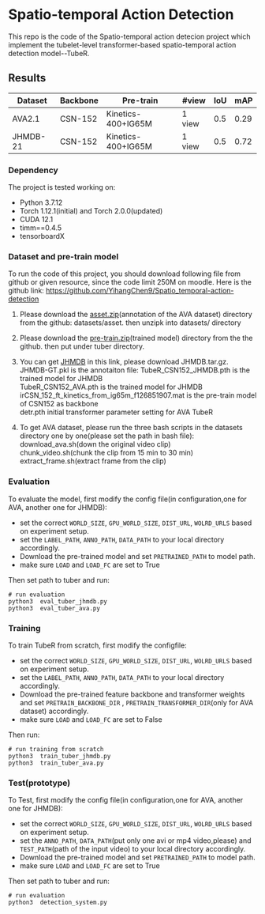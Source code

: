 # Spatio-temporal Action Detection

This repo is the code of the Spatio-temporal action detecion project which implement the tubelet-level transformer-based spatio-temporal action detection model--TubeR. 

## Results

| Dataset  |  Backbone | Pre-train  | #view  | IoU   | mAP  |
| ------------ | ------------ | ------------ | ------------ | ------------ | ------------ |
| AVA2.1  | CSN-152  | Kinetics-400+IG65M  | 1 view  | 0.5  | 0.29  |
| JHMDB-21  |  CSN-152 |  Kinetics-400+IG65M | 1 view  |   0.5  | 0.72|


### Dependency
The project is tested working on:
- Python 3.7.12
- Torch 1.12.1(initial) and Torch 2.0.0(updated)
- CUDA 12.1
- timm==0.4.5 
- tensorboardX

### Dataset and pre-train model
To run the code of this project, you should download following file from github or given resource, since the code limit 250M on moodle.
Here is the github link:
https://github.com/YihangChen9/Spatio_temporal-action-detection

1. Please download the [asset.zip](https://drive.google.com/file/d/1u2Vr_PBVb3M-cN7pj-F-yMVAuMENhKl3/view?usp=share_link)(annotation of the AVA dataset) directory from the github: datasets/asset. then unzipk into datasets/ directory
2. Please download the [pre-train.zip](https://drive.google.com/file/d/1xoFLJhxRlfLW9xNM1Txer7H3BNWgDYpu/view?usp=share_link)(trained model) directory from the the github. then put under tuber directory.

3. You can get [JHMDB](https://drive.google.com/file/d/1JFZomNYiTkfmjPX1M6syVAHCTm0jRtmj/view?usp=share_link) in this link, please download JHMDB.tar.gz. JHMDB-GT.pkl is the annotaiton file:
   TubeR_CSN152_JHMDB.pth is the trained model for JHMDB  
   TubeR_CSN152_AVA.pth is the trained model for JHMDB  
   irCSN_152_ft_kinetics_from_ig65m_f126851907.mat is the pre-train model of CSN152 as backbone  
   detr.pth initial transformer parameter setting for AVA TubeR  

4. To get AVA dataset, please run the three bash scripts in the datasets directory one by one(please set the path in bash file):
   download_ava.sh(down the original video clip)  
   chunk_video.sh(chunk the clip from 15 min to 30 min)  
   extract_frame.sh(extract frame from the clip)  



### Evaluation
To evaluate the model, first modify the config file(in configuration,one for AVA, another one for JHMDB):
- set the correct `WORLD_SIZE`, `GPU_WORLD_SIZE`, `DIST_URL`, `WOLRD_URLS` based on experiment setup.
- set the `LABEL_PATH`, `ANNO_PATH`, `DATA_PATH` to your local directory accordingly.
- Download the pre-trained model and set `PRETRAINED_PATH` to model path.
- make sure `LOAD` and `LOAD_FC` are set to True

Then set path to tuber and run:
```
# run evaluation
python3  eval_tuber_jhmdb.py
python3  eval_tuber_ava.py

```

### Training
To train TubeR from scratch, first modify the configfile:
- set the correct `WORLD_SIZE`, `GPU_WORLD_SIZE`, `DIST_URL`, `WOLRD_URLS` based on experiment setup.
- set the `LABEL_PATH`, `ANNO_PATH`, `DATA_PATH` to your local directory accordingly.
- Download the pre-trained feature backbone and transformer weights and set `PRETRAIN_BACKBONE_DIR` , `PRETRAIN_TRANSFORMER_DIR`(only for AVA dataset) accordingly. 
- make sure `LOAD` and `LOAD_FC` are set to False
  
Then run:
```
# run training from scratch
python3  train_tuber_jhmdb.py 
python3  train_tuber_ava.py 

```

### Test(prototype)
To Test, first modify the config file(in configuration,one for AVA, another one for JHMDB):
- set the correct `WORLD_SIZE`, `GPU_WORLD_SIZE`, `DIST_URL`, `WOLRD_URLS` based on experiment setup.
- set the `ANNO_PATH`, `DATA_PATH`(put only one avi or mp4 video,please) and `TEST_PATH`(path of the input video) to your local directory accordingly.
- Download the pre-trained model and set `PRETRAINED_PATH` to model path.
- make sure `LOAD` and `LOAD_FC` are set to True

Then set path to tuber and run:
```
# run evaluation
python3  detection_system.py

```



